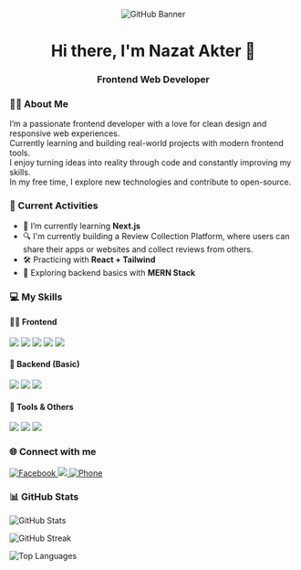 <!-- Banner Image -->
<p align="center">
  <img src="https://i.postimg.cc/qq5TWwk6/f1.jpg" alt="GitHub Banner" />
</p>

<!-- Name & Designation -->
<h1 align="center">Hi there, I'm Nazat Akter 👋</h1>
<h3 align="center">Frontend Web Developer</h3>

<!-- About Me Section -->
### 🙋‍♀️ About Me
I’m a passionate frontend developer with a love for clean design and responsive web experiences.  
Currently learning and building real-world projects with modern frontend tools.  
I enjoy turning ideas into reality through code and constantly improving my skills.  
In my free time, I explore new technologies and contribute to open-source.

<!-- Current Activities -->
### 🔭 Current Activities
- 🌱 I’m currently learning **Next.js**
- 🔍 I'm currently building a Review Collection Platform, where users can share their apps or websites and collect reviews from others.
- 🛠️ Practicing with **React + Tailwind**
- 🚀 Exploring backend basics with **MERN Stack**

<!-- Skills Section -->
### 💻 My Skills

#### 👩‍💻 Frontend
<p>
  <img src="https://img.shields.io/badge/HTML5-E34F26?style=flat-square&logo=html5&logoColor=white"/>
  <img src="https://img.shields.io/badge/CSS3-1572B6?style=flat-square&logo=css3&logoColor=white"/>
  <img src="https://img.shields.io/badge/Tailwind_CSS-06B6D4?style=flat-square&logo=tailwind-css&logoColor=white"/>
  <img src="https://img.shields.io/badge/JavaScript-F7DF1E?style=flat-square&logo=javascript&logoColor=black"/>
  <img src="https://img.shields.io/badge/React-61DAFB?style=flat-square&logo=react&logoColor=black"/>
</p>

#### 🧠 Backend (Basic)
<p>
  <img src="https://img.shields.io/badge/Node.js-339933?style=flat-square&logo=node.js&logoColor=white"/>
  <img src="https://img.shields.io/badge/Express.js-000000?style=flat-square&logo=express&logoColor=white"/>
  <img src="https://img.shields.io/badge/MongoDB-47A248?style=flat-square&logo=mongodb&logoColor=white"/>
</p>

#### 🧰 Tools & Others
<p>
  <img src="https://img.shields.io/badge/Git-F05032?style=flat-square&logo=git&logoColor=white"/>
  <img src="https://img.shields.io/badge/GitHub-181717?style=flat-square&logo=github&logoColor=white"/>
  <img src="https://img.shields.io/badge/VS%20Code-007ACC?style=flat-square&logo=visual-studio-code&logoColor=white"/>
</p>

<!-- Social Links -->
### 🌐 Connect with me
<p>
  <a href="https://www.facebook.com/anmoon.islam.31/" target="_blank" rel="noopener noreferrer">
    <img src="https://img.shields.io/badge/Facebook-1877F2?style=flat-square&logo=facebook&logoColor=white" alt="Facebook"/>
  </a>
  <a href="https://www.linkedin.com/in/your-linkedin-profile" target="_blank">
    <img src="https://img.shields.io/badge/LinkedIn-0077B5?style=flat-square&logo=linkedin&logoColor=white"/>
  </a>
  <a href="tel:+8801*******" target="_blank" rel="noopener noreferrer">
    <img src="https://img.shields.io/badge/Phone-25D366?style=flat-square&logo=whatsapp&logoColor=white" alt="Phone"/>
  </a>
</p>

<!-- GitHub Stats -->
### 📊 GitHub Stats

<p>
  <img src="https://github-readme-stats.vercel.app/api?username=AKnaaz&show_icons=true&theme=radical" alt="GitHub Stats" /> 
</p>

<p> 
  <img src="https://github-readme-streak-stats.herokuapp.com/?user=AKnaaz&theme=radical" alt="GitHub Streak" />
</p>

<p> 
  <img src="https://github-readme-stats.vercel.app/api/top-langs/?username=AKnaaz&layout=compact&theme=radical" alt="Top Languages" /> 
</p>
